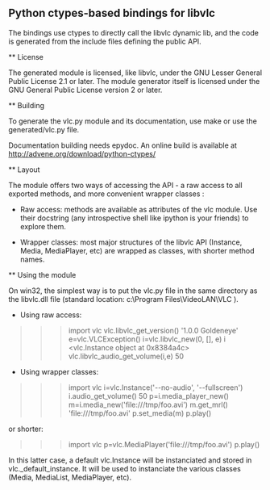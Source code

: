 Python ctypes-based bindings for libvlc
---------------------------------------

The bindings use ctypes to directly call the libvlc dynamic lib, and
the code is generated from the include files defining the public API.

** License

The generated module is licensed, like libvlc, under the GNU Lesser
General Public License 2.1 or later. The module generator itself is
licensed under the GNU General Public License version 2 or later.

** Building

To generate the vlc.py module and its documentation, use
make
or use the generated/vlc.py file.

Documentation building needs epydoc. An online build is available at 
http://advene.org/download/python-ctypes/

** Layout

The module offers two ways of accessing the API - a raw access to all
exported methods, and more convenient wrapper classes :

- Raw access: methods are available as attributes of the vlc
  module. Use their docstring (any introspective shell like ipython is
  your friends) to explore them. 

- Wrapper classes: most major structures of the libvlc API (Instance,
  Media, MediaPlayer, etc) are wrapped as classes, with shorter method
  names.

** Using the module

On win32, the simplest way is to put the vlc.py file in the same
directory as the libvlc.dll file (standard location:
c:\Program Files\VideoLAN\VLC ).

- Using raw access:

>>> import vlc
>>> vlc.libvlc_get_version()
'1.0.0 Goldeneye'
>>> e=vlc.VLCException()
>>> i=vlc.libvlc_new(0, [], e)
>>> i
<vlc.Instance object at 0x8384a4c>
>>> vlc.libvlc_audio_get_volume(i,e)
50

- Using wrapper classes:

>>> import vlc
>>> i=vlc.Instance('--no-audio', '--fullscreen')
>>> i.audio_get_volume()
50
>>> p=i.media_player_new()
>>> m=i.media_new('file:///tmp/foo.avi')
>>> m.get_mrl()
'file:///tmp/foo.avi'
>>> p.set_media(m)
>>> p.play()

or shorter:

>>> import vlc
>>> p=vlc.MediaPlayer('file:///tmp/foo.avi')
>>> p.play()

In this latter case, a default vlc.Instance will be instanciated and
stored in vlc._default_instance. It will be used to instanciate the
various classes (Media, MediaList, MediaPlayer, etc).
